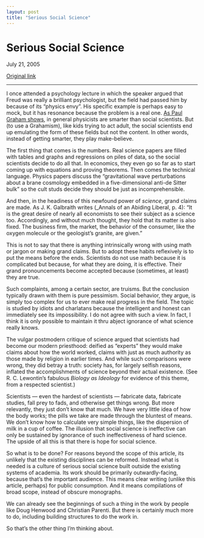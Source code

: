 ```yaml
---
layout: post
title: "Serious Social Science"
---
```

Serious Social Science
======================

July 21, 2005

[Original link](http://www.aaronsw.com/weblog/socialscience)

* * * * *

I once attended a psychology lecture in which the speaker argued that
Freud was really a brilliant psychologist, but the field had passed him
by because of its “physics envy”. His specific example is perhaps easy
to mock, but it has resonance because the problem is a real one. [As
Paul Graham shows](http://www.paulgraham.com/resay.html), in general
physicists are smarter than social scientists. But (to use a Grahamism),
like kids trying to act adult, the social scientists end up emulating
the form of these fields but not the content. In other words, instead of
getting smarter, they play make-believe.

The first thing that comes is the numbers. Real science papers are
filled with tables and graphs and regressions on piles of data, so the
social scientists decide to do all that. In economics, they even go so
far as to start coming up with equations and proving theorems. Then
comes the technical language. Physics papers discuss the “gravitational
wave perturbations about a brane cosmology embedded in a
five-dimensional anti-de Sitter bulk” so the cult studs decide they
should be just as incomprehensible.

And then, in the headiness of this newfound power of *science*, grand
claims are made. As J. K. Galbraith writes (\_Annals of an Abiding
Liberal, p. 4): “It is the great desire of nearly all economists to see
their subject as a science too. Accordingly, and without much thought,
they hold that its matter is also fixed. The business firm, the market,
the behavior of the consumer, like the oxygen molecule or the
geologist’s granite, are given.”

This is not to say that there is anything intrinsically wrong with using
math or jargon or making grand claims. But to adopt these habits
reflexively is to put the means before the ends. Scientists do not use
math because it is complicated but because, for what they are doing, it
is effective. Their grand pronouncements become accepted because
(sometimes, at least) they are true.

Such complaints, among a certain sector, are truisms. But the conclusion
typically drawn with them is pure pessimism. Social behavior, they
argue, is simply too complex for us to ever make real progress in the
field. The topic is studied by idiots and charlatans because the
intelligent and honest can immediately see its impossibility. I do not
agree with such a view. In fact, I think it is only possible to maintain
it thru abject ignorance of what science really knows.

The vulgar postmodern critique of science argued that scientists had
become our modern priesthood: deified as “experts” they would make
claims about how the world worked, claims with just as much authority as
those made by religion in earlier times. And while such comparisons were
wrong, they did betray a truth: society has, for largely selfish
reasons, inflated the accomplishments of science beyond their actual
existence. (See R. C. Lewontin’s fabulous *Biology as Ideology* for
evidence of this theme, from a respected scientist.)

Scientists — even the hardest of scientists — fabricate data, fabricate
studies, fall prey to fads, and otherwise get things wrong. But more
relevantly, they just don’t know that much. We have very little idea of
how the body works; the pills we take are made through the bluntest of
means. We don’t know how to calculate very simple things, like the
dispersion of milk in a cup of coffee. The illusion that social science
is ineffective can only be sustained by ignorance of such
ineffectiveness of hard science. The upside of all this is that there is
hope for social science.

So what is to be done? For reasons beyond the scope of this article, its
unlikely that the existing disciplines can be reformed. Instead what is
needed is a culture of serious social science built outside the existing
systems of academia. Its work should be primarily outwardly-facing,
because that’s the important audience. This means clear writing (unlike
this article, perhaps) for public consumption. And it means compilations
of broad scope, instead of obscure monographs.

We can already see the beginnings of such a thing in the work by people
like Doug Henwood and Christian Parenti. But there is certainly much
more to do, including building structures to do the work in.

So that’s the other thing I’m thinking about.
